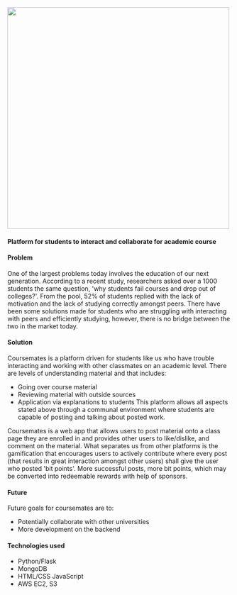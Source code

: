 <img src="https://user-images.githubusercontent.com/34731628/52913797-5c31f200-328f-11e9-90ed-a42b5d1d9b95.png" width="500"/>

#### Platform for students to interact and collaborate for academic course

#### Problem
One of the largest problems today involves the education of our next generation. According to a recent study, researchers asked over a 1000 students the same question, 'why students fail courses and drop out of colleges?'. From the pool, 52% of students replied with the lack of motivation and the lack of studying correctly amongst peers. There have been some solutions made for students who are struggling with interacting with peers and efficiently studying, however, there is no bridge between the two in the market today.

#### Solution
Coursemates is a platform driven for students like us who have trouble interacting and working with other classmates on an academic level. There are levels of understanding material and that includes:
  * Going over course material
  * Reviewing material with outside sources
  * Application via explanations to students
 This platform allows all aspects stated above through a communal environment where students are capable of posting and talking about posted work.
 
 Coursemates is a web app that allows users to post material onto a class page they are enrolled in and provides other users to like/dislike, and comment on the material. What separates us from other platforms is the gamification that encourages users to actively contribute where every post (that results in great interaction amongst other users) shall give the user who posted 'bit points'. More successful posts, more bit points, which may be converted into redeemable rewards with help of sponsors.
 
 #### Future
 Future goals for coursemates are to:
 * Potentially collaborate with other universities
 * More development on the backend
 
 #### Technologies used
 * Python/Flask
 * MongoDB
 * HTML/CSS JavaScript
 * AWS EC2, S3
 
